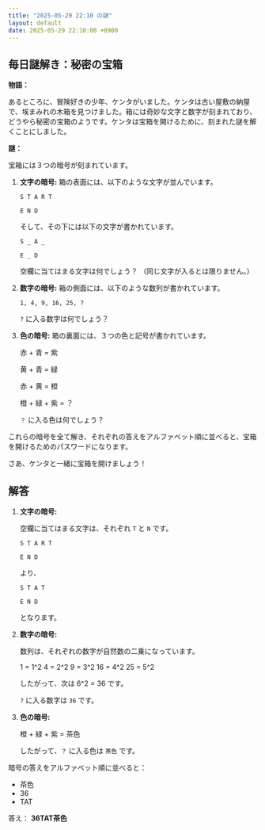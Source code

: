 ```yaml
---
title: "2025-05-29 22:10 の謎"
layout: default
date: 2025-05-29 22:10:00 +0900
---
```

## 毎日謎解き：秘密の宝箱

**物語：**

あるところに、冒険好きの少年、ケンタがいました。ケンタは古い屋敷の納屋で、埃まみれの木箱を見つけました。箱には奇妙な文字と数字が刻まれており、どうやら秘密の宝箱のようです。ケンタは宝箱を開けるために、刻まれた謎を解くことにしました。

**謎：**

宝箱には３つの暗号が刻まれています。

1.  **文字の暗号:**
    箱の表面には、以下のような文字が並んでいます。

    `S T A R T`

    `E N D`

    そして、その下には以下の文字が書かれています。

    `S _ A _`

    `E _ D`

    空欄に当てはまる文字は何でしょう？
    （同じ文字が入るとは限りません。）

2.  **数字の暗号:**
    箱の側面には、以下のような数列が書かれています。

    `1, 4, 9, 16, 25, ?`

    `?` に入る数字は何でしょう？

3.  **色の暗号:**
    箱の裏面には、３つの色と記号が書かれています。

    赤 + 青 = 紫

    黄 + 青 = 緑

    赤 + 黄 = 橙

    橙 + 緑 + 紫 = ？

    `？` に入る色は何でしょう？

これらの暗号を全て解き、それぞれの答えをアルファベット順に並べると、宝箱を開けるためのパスワードになります。

さあ、ケンタと一緒に宝箱を開けましょう！

## 解答

1.  **文字の暗号:**

    空欄に当てはまる文字は、それぞれ `T` と `N` です。

    `S T A R T`

    `E N D`

    より、

    `S T A T`

    `E N D`

    となります。

2.  **数字の暗号:**

    数列は、それぞれの数字が自然数の二乗になっています。

    1 = 1^2
    4 = 2^2
    9 = 3^2
    16 = 4^2
    25 = 5^2

    したがって、次は 6^2 = 36 です。

    `?` に入る数字は `36` です。

3.  **色の暗号:**

    橙 + 緑 + 紫 = 茶色

    したがって、`？` に入る色は `茶色` です。

暗号の答えをアルファベット順に並べると：

*   茶色
*   36
*   TAT

答え： **36TAT茶色**
